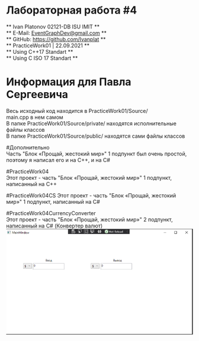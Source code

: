 # Лабораторная работа #4  
** Ivan Platonov 02121-DB ISU IMIT **  
** E-Mail: EventGraphDev@gmail.com **  
** GitHub: https://github.com/Ivanplat **  
** PracticeWork01 | 22.09.2021 **  
** Using C++17 Standart **  
** Using C ISO 17 Standart **  

# Информация для Павла Сергеевича   
Весь исходный код находится в PracticeWork01/Source/  
main.cpp в нем самом  
В папке PracticeWork01/Source/private/ находятся исполнительные файлы классов  
В папке PracticeWork01/Source/public/ находятся сами файлы классов  

#Дополнительно  
Часть "Блок «Прощай, жестокий мир»" 1 подпункт был очень простой, поэтому я написал его и на C++, и на C#  

#PracticeWork04  
Этот проект - часть "Блок «Прощай, жестокий мир»" 1 подпункт, написанный на C++  
  
#PracticeWork04CS 
Этот проект - часть "Блок «Прощай, жестокий мир»" 1 подпункт, написанный на C#  

#PracticeWork04CurrencyConverter  
Этот проект - часть "Блок «Прощай, жестокий мир»" 2 подпункт, написанный на C# (Конвертер валют)  
![img](https://github.com/Ivanplat/PracticeWork04/blob/master/fig01.PNG "Fig.1")


 
